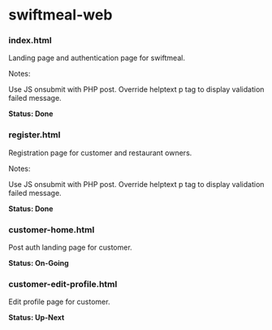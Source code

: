 # swiftmeal-web

### index.html
Landing page and authentication page for swiftmeal.

Notes:

Use JS onsubmit with PHP post.
Override helptext p tag to display validation failed message.

**Status: Done**



### register.html
Registration page for customer and restaurant owners.

Notes:

Use JS onsubmit with PHP post.
Override helptext p tag to display validation failed message.

**Status: Done**



### customer-home.html
Post auth landing page for customer.

**Status: On-Going**



### customer-edit-profile.html
Edit profile page for customer.

**Status: Up-Next**
